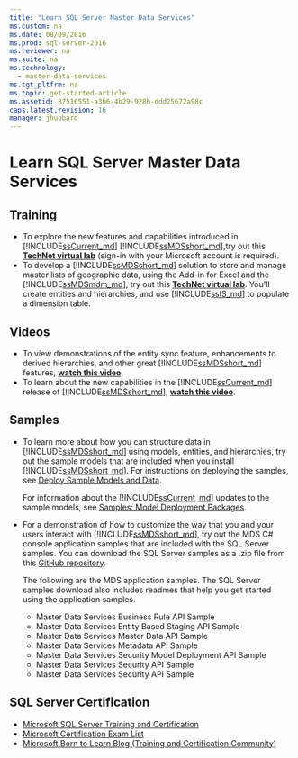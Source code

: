 ```yaml
---
title: "Learn SQL Server Master Data Services"
ms.custom: na
ms.date: 08/09/2016
ms.prod: sql-server-2016
ms.reviewer: na
ms.suite: na
ms.technology: 
  - master-data-services
ms.tgt_pltfrm: na
ms.topic: get-started-article
ms.assetid: 87516551-a3b6-4b29-928b-ddd25672a98c
caps.latest.revision: 16
manager: jhubbard
---
```

# Learn SQL Server Master Data Services
  
  
## Training  
* To explore the new features and capabilities introduced in [!INCLUDE[ssCurrent_md](../../Topics/TopicNameContainA/tokens/ssCurrent_md.md)] [!INCLUDE[ssMDSshort_md](../../Topics/TopicNameContainA/tokens/ssMDSshort_md.md)],try out this [**TechNet virtual lab**](https://vlabs.holsystems.com/vlabs/technet?eng=VLabs&amp;auth=none&amp;src=vlabs&amp;altadd=true&amp;labid=23113&amp;lod=true) (sign-in with your Microsoft account is required).  
* To develop a [!INCLUDE[ssMDSshort_md](../../Topics/TopicNameContainA/tokens/ssMDSshort_md.md)] solution to store and manage master lists of geographic data, using the Add-in for Excel and the [!INCLUDE[ssMDSmdm_md](../../Topics/TopicNameContainA/tokens/ssMDSmdm_md.md)], try out this [**TechNet virtual lab**](https://vlabs.holsystems.com/vlabs/technet?eng=VLabs&amp;auth=none&amp;src=vlabs&amp;altadd=true&amp;labid=23112&amp;lod=true). You'll create entities and hierarchies, and use [!INCLUDE[ssIS_md](../../Topics/TopicNameContainA/tokens/ssIS_md.md)] to populate a dimension table.  
  
## Videos  
* To view demonstrations of the entity sync feature, enhancements to derived hierarchies, and other great [!INCLUDE[ssMDSshort_md](../../Topics/TopicNameContainA/tokens/ssMDSshort_md.md)] features, [**watch this video**](https://www.youtube.com/watch?v=6lQSc-eLkvk).  
* To learn about the new capabilities in the [!INCLUDE[ssCurrent_md](../../Topics/TopicNameContainA/tokens/ssCurrent_md.md)] release of [!INCLUDE[ssMDSshort_md](../../Topics/TopicNameContainA/tokens/ssMDSshort_md.md)], [**watch this video**](https://www.youtube.com/watch?v=cKA72FpOVxI).  
  
## Samples  
* To learn more about how you can structure data in [!INCLUDE[ssMDSshort_md](../../Topics/TopicNameContainA/tokens/ssMDSshort_md.md)] using models, entities, and hierarchies, try out the sample models that are included when you install [!INCLUDE[ssMDSshort_md](../../Topics/TopicNameContainA/tokens/ssMDSshort_md.md)]. For instructions on deploying the samples, see  [Deploy Sample Models and Data](../../Topics/TopicNameNotContainA/Master-Data-Services.md#deploySample).   
  
    For information about the [!INCLUDE[ssCurrent_md](../../Topics/TopicNameContainA/tokens/ssCurrent_md.md)] updates to the sample models, see [Samples: Model Deployment Packages](Samples%3a%20Model%20Deployment%20Packages%20%28Master%20Data%20Services%29.xml).  
  
* For a demonstration of how to customize the way that you and your users interact with [!INCLUDE[ssMDSshort_md](../../Topics/TopicNameContainA/tokens/ssMDSshort_md.md)], try out the MDS C# console application samples that are included with the SQL Server samples. You can download the SQL Server samples as a .zip file from this [GitHub repository](https://github.com/Microsoft/sql-server-samples).  
  
    The following are the MDS application samples. The SQL Server samples download also includes    readmes that help you get started using the application samples.  
    * Master Data Services Business Rule API Sample  
    * Master Data Services Entity Based Staging API Sample  
    * Master Data Services Master Data API Sample  
    * Master Data Services Metadata API Sample  
    * Master Data Services Security Model Deployment API Sample  
    * Master Data Services Security API Sample  
    * Master Data Services Security API Sample  
  
## SQL Server Certification  
* [Microsoft SQL Server Training and Certification](https://www.microsoft.com/en-us/learning/sql-training.aspx)  
* [Microsoft Certification Exam List](https://www.microsoft.com/en-us/learning/exam-list.aspx)  
* [Microsoft Born to Learn Blog (Training and Certification Community)](https://borntolearn.mslearn.net/b/weblog/archive/2016/03)  
  
  
  
  
  
  
